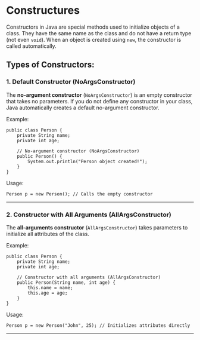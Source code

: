 # Constructures


Constructors in Java are special methods used to initialize objects of a class. They have the same name as the class and do not have a return type (not even `void`). When an object is created using `new`, the constructor is called automatically.

## Types of Constructors:

### 1. Default Constructor (NoArgsConstructor)
The **no-argument constructor** (`NoArgsConstructor`) is an empty constructor that takes no parameters. If you do not define any constructor in your class, Java automatically creates a default no-argument constructor.

Example:
```
public class Person {
    private String name;
    private int age;

    // No-argument constructor (NoArgsConstructor)
    public Person() {
        System.out.println("Person object created!");
    }
}
```
Usage:
```
Person p = new Person(); // Calls the empty constructor
```

---

### 2. Constructor with All Arguments (AllArgsConstructor)
The **all-arguments constructor** (`AllArgsConstructor`) takes parameters to initialize all attributes of the class.

Example:
```
public class Person {
    private String name;
    private int age;

    // Constructor with all arguments (AllArgsConstructor)
    public Person(String name, int age) {
        this.name = name;
        this.age = age;
    }
}
```
Usage:
```
Person p = new Person("John", 25); // Initializes attributes directly
```


---

